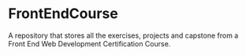 # FrontEndCourse
A repository that stores all the exercises, projects and capstone from a Front End Web Development Certification Course.

